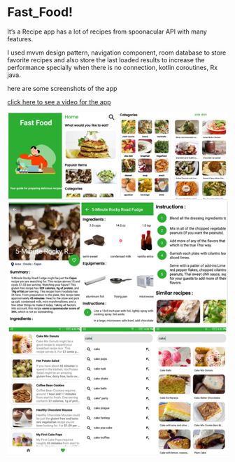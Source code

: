 # Fast_Food!

It’s a Recipe app has a lot of recipes from spoonacular API with many features.

I used mvvm design pattern, navigation component, room database to store
favorite recipes and also store the last loaded results to increase the performance
specially when there is no connection, kotlin coroutines, Rx java.

here are some screenshots of the app

[click here to see a video for the app](https://www.linkedin.com/posts/abdelmohaymn-elbeshier-4146b0235_coding-project-android-activity-7079541242371448832-cOx5?utm_source=share&utm_medium=member_desktop)

<img src="images/fast_food_1.jpg">
<img src="images/fast_food_2.jpg" >
<img src="images/fast_food_3.jpg" >
